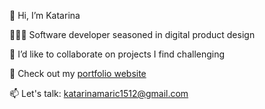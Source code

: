 👋 Hi, I’m Katarina

👩🏻‍💻 Software developer seasoned in digital product design

🚀 I’d like to collaborate on projects I find challenging

👀 Check out my [portfolio website](https://sapereaude1512.github.io/katfolio)

📫 Let's talk: katarinamaric1512@gmail.com

<!---
sapereaude1512/sapereaude1512 is a ✨ special ✨ repository because its `README.md` (this file) appears on your GitHub profile.
You can click the Preview link to take a look at your changes.
--->
